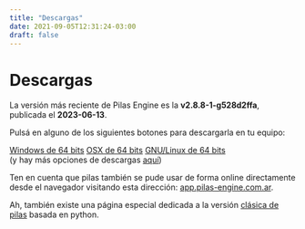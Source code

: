 ```yaml
---
title: "Descargas"
date: 2021-09-05T12:31:24-03:00
draft: false
---
```


<!-- CUIDADO: ESTE ARCHIVO SE GENERA A PARTIR DEL ARCHIVO 'descargas_template.md' -->

# Descargas 

La versión más reciente de Pilas Engine es la <strong>v2.8.8-1-g528d2ffa</strong>, publicada el
<strong>2023-06-13</strong>.

Pulsá en alguno de los siguientes botones para descargarla en tu
equipo:

<div class="tc pa3">
  <a class="pa3 br2 bg-blue white link dib mh1" href="https://github.com/pilas-engine/pilas-engine/releases/latest/download/pilas-engine-windows-64_bits.zip">Windows de 64 bits</a>
  <a class="pa3 br2 bg-blue white link dib mh1" href="https://github.com/pilas-engine/pilas-engine/releases/latest/download/pilas-engine-osx-64_bits.zip">OSX de 64 bits</a>
  <a class="pa3 br2 bg-blue white link dib mh1" href="https://github.com/pilas-engine/pilas-engine/releases/latest/download/pilas-engine-linux-64_bits.zip">GNU/Linux de 64 bits</a>
</div>

<div class="tc">
  (y hay más opciones de descargas <a href="https://github.com/pilas-engine/pilas-engine/releases/latest">aquí</a>)
</div>

Ten en cuenta que pilas también se pude usar de forma online directamente
desde el navegador visitando esta dirección: <a href="https://app.pilas-engine.com.ar">app.pilas-engine.com.ar</a>.

Ah, también existe una página especial dedicada a la versión
[clásica de pilas](/pilas-version-clasica) basada en python.
